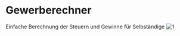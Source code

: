 # Gewerberechner
Einfache Berechnung der Steuern und Gewinne für Selbständige
![1](https://github.com/user-attachments/assets/aa03ec9d-76a5-44f8-9ab8-31173b445f49)
